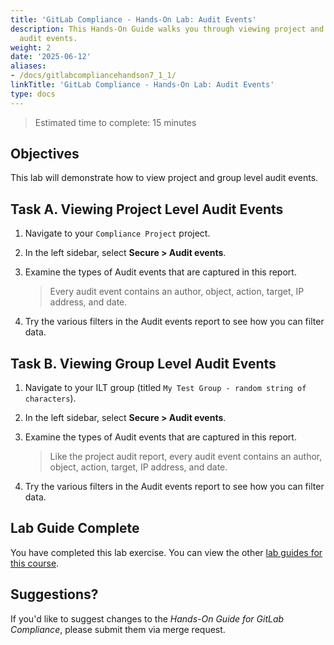 ```yaml
---
title: 'GitLab Compliance - Hands-On Lab: Audit Events'
description: This Hands-On Guide walks you through viewing project and group level
  audit events.
weight: 2
date: '2025-06-12'
aliases:
- /docs/gitlabcompliancehandson7_1_1/
linkTitle: 'GitLab Compliance - Hands-On Lab: Audit Events'
type: docs
---
```


> Estimated time to complete: 15 minutes

## Objectives

This lab will demonstrate how to view project and group level audit events.

## Task A. Viewing Project Level Audit Events

1. Navigate to your `Compliance Project` project.

1. In the left sidebar, select **Secure > Audit events**.

1. Examine the types of Audit events that are captured in this report.

    > Every audit event contains an author, object, action, target, IP address, and date.

1. Try the various filters in the Audit events report to see how you can filter data.

## Task B. Viewing Group Level Audit Events

1. Navigate to your ILT group (titled `My Test Group - random string of characters`).

1. In the left sidebar, select **Secure > Audit events**.

1. Examine the types of Audit events that are captured in this report.

    > Like the project audit report, every audit event contains an author, object, action, target, IP address, and date.

1. Try the various filters in the Audit events report to see how you can filter data.

## Lab Guide Complete

You have completed this lab exercise. You can view the other [lab guides for this course](/handbook/customer-success/professional-services-engineering/education-services/ilt-labs/gitlabcompliancehandson).

## Suggestions?

If you'd like to suggest changes to the *Hands-On Guide for GitLab Compliance*, please submit them via merge request.
